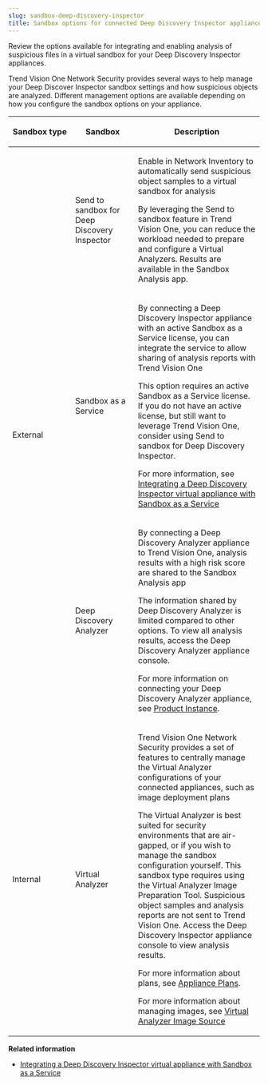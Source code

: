 ```yaml
---
slug: sandbox-deep-discovery-inspector
title: Sandbox options for connected Deep Discovery Inspector appliances
---
```


Review the options available for integrating and enabling analysis of suspicious files in a virtual sandbox for your Deep Discovery Inspector appliances.

Trend Vision One Network Security provides several ways to help manage your Deep Discover Inspector sandbox settings and how suspicious objects are analyzed. Different management options are available depending on how you configure the sandbox options on your appliance.

<table>
<colgroup>
<col style="width: 25%" />
<col style="width: 25%" />
<col style="width: 50%" />
</colgroup>
<thead>
<tr>
<th><p>Sandbox type</p></th>
<th><p>Sandbox</p></th>
<th><p>Description</p></th>
</tr>
</thead>
<tbody>
<tr>
<td rowspan="3"><p>External</p></td>
<td><p>Send to sandbox for Deep Discovery Inspector</p></td>
<td><p>Enable in Network Inventory to automatically send suspicious object samples to a virtual sandbox for analysis</p>
<p>By leveraging the Send to sandbox feature in Trend Vision One, you can reduce the workload needed to prepare and configure a Virtual Analyzers. Results are available in the Sandbox Analysis app.</p></td>
</tr>
<tr>
<td><p>Sandbox as a Service</p></td>
<td><p>By connecting a Deep Discovery Inspector appliance with an active Sandbox as a Service license, you can integrate the service to allow sharing of analysis reports with Trend Vision One</p>
<p>This option requires an active Sandbox as a Service license. If you do not have an active license, but still want to leverage Trend Vision One, consider using Send to sandbox for Deep Discovery Inspector.</p>
<p>For more information, see <a href="trend-vision-one-ddi-virtual-sandbox-aas">Integrating a Deep Discovery Inspector virtual appliance with Sandbox as a Service</a></p></td>
</tr>
<tr>
<td><p>Deep Discovery Analyzer</p></td>
<td><p>By connecting a Deep Discovery Analyzer appliance to Trend Vision One, analysis results with a high risk score are shared to the Sandbox Analysis app</p>
<p>The information shared by Deep Discovery Analyzer is limited compared to other options. To view all analysis results, access the Deep Discovery Analyzer appliance console.</p>
<p>For more information on connecting your Deep Discovery Analyzer appliance, see <a href="trend-vision-one-product-instance">Product Instance</a>.</p></td>
</tr>
<tr>
<td><p>Internal</p></td>
<td><p>Virtual Analyzer</p></td>
<td><p>Trend Vision One Network Security provides a set of features to centrally manage the Virtual Analyzer configurations of your connected appliances, such as image deployment plans</p>
<p>The Virtual Analyzer is best suited for security environments that are air-gapped, or if you wish to manage the sandbox configuration yourself. This sandbox type requires using the Virtual Analyzer Image Preparation Tool. Suspicious object samples and analysis reports are not sent to Trend Vision One. Access the Deep Discovery Inspector appliance console to view analysis results.</p>
<p>For more information about plans, see <a href="trend-vision-one-appliance-plans">Appliance Plans</a>.</p>
<p>For more information about managing images, see <a href="trend-vision-one-virtual-analyzer-image-source">Virtual Analyzer Image Source</a></p></td>
</tr>
</tbody>
</table>

**Related information**

- [Integrating a Deep Discovery Inspector virtual appliance with Sandbox as a Service](ddi-virtual-sandbox-aas.md "Integrate the Deep Discovery Inspector virtual appliance with Sandbox as a Service to send object data to Trend Vision One.")
